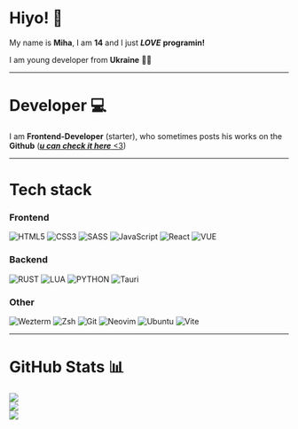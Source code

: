 # Hiyo! 💚

My name is **Miha**, I am **14** and I just ***LOVE*** **programin!**

I am young developer from **Ukraine** 💙💛

---

# Developer 💻

I am **Frontend-Developer** (starter), who sometimes posts his works on the **Github** ([***u can check it here*** <3](https://github.com/Miha77777ua?tab=repositories))

---

# Tech stack

### Frontend
![HTML5](https://img.shields.io/badge/html5-%23E34F26.svg?style=for-the-badge&logo=html5&logoColor=white) ![CSS3](https://img.shields.io/badge/css3-%231572B6.svg?style=for-the-badge&logo=css3&logoColor=white)  ![SASS](https://img.shields.io/badge/SASS-hotpink.svg?style=for-the-badge&logo=SASS&logoColor=white)   ![JavaScript](https://img.shields.io/badge/javascript-%23323330.svg?style=for-the-badge&logo=javascript&logoColor=%23F7DF1E) ![React](https://img.shields.io/badge/react-%2320232a.svg?style=for-the-badge&logo=react&logoColor=%2361DAFB) ![VUE](https://img.shields.io/badge/Vue.js-35495E?style=for-the-badge&logo=vuedotjs&logoColor=4FC08D)

### Backend
![RUST](https://shields.io/badge/-Rust-3776AB?style=for-the-badge&logo=rust) ![LUA](https://img.shields.io/badge/Lua-2C2D72?style=for-the-badge&logo=lua&logoColor=white) ![PYTHON](https://img.shields.io/badge/python-3670A0?style=for-the-badge&logo=python&logoColor=ffdd54) ![Tauri](https://img.shields.io/badge/Tauri-24C8D8?style=for-the-badge&logo=tauri&logoColor=fff)

### Other
![Wezterm](https://img.shields.io/badge/Wezterm-4E49EE?style=for-the-badge&logo=wezterm&logoColor=fff) ![Zsh](https://img.shields.io/badge/Zsh-F15A24?style=for-the-badge&logo=zsh&logoColor=fff) ![Git](https://img.shields.io/badge/Git-F05032?style=for-the-badge&logo=git&logoColor=fff) ![Neovim](https://img.shields.io/badge/Neovim-57A143?style=for-the-badge&logo=neovim&logoColor=fff) ![Ubuntu](https://img.shields.io/badge/Ubuntu-E95420?style=for-the-badge&logo=ubuntu&logoColor=white) ![Vite](https://img.shields.io/badge/Vite-646CFF?style=for-the-badge&logo=vite&logoColor=fff)


---

# GitHub Stats 📊
![](https://github-readme-stats.vercel.app/api?username=Miha77777ua&theme=dark&hide_border=false&include_all_commits=false&count_private=false)<br/>
![](https://github-readme-streak-stats.herokuapp.com/?user=Miha77777ua&theme=dark&hide_border=false)<br/>
![](https://github-readme-stats.vercel.app/api/top-langs/?username=Miha77777ua&theme=dark&hide_border=false&include_all_commits=false&count_private=false&layout=compact)

